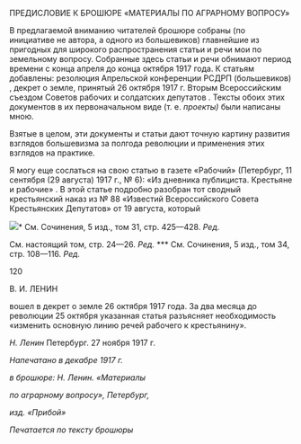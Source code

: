 ПРЕДИСЛОВИЕ К БРОШЮРЕ «МАТЕРИАЛЫ ПО АГРАРНОМУ ВОПРОСУ»

В предлагаемой вниманию читателей брошюре собраны (по инициативе не автора, а одного из большевиков) главнейшие из пригодных для широкого распространения ста­тьи и речи мои по земельному вопросу. Собранные здесь статьи и речи обнимают пе­риод времени с конца апреля до конца октября 1917 года. К статьям добавлены: резо­люция Апрельской конференции РСДРП (большевиков) , декрет о земле, принятый 26 октября 1917 г. Вторым Всероссийским съездом Советов рабочих и солдатских депута­тов . Тексты обоих этих документов в их первоначальном виде (т. е. _проекты)_ были написаны мною.

Взятые в целом, эти документы и статьи дают точную картину развития взглядов большевизма за полгода революции и применения этих взглядов на практике.

Я могу еще сослаться на свою статью в газете «Рабочий» (Петербург, 11 сентября (29 августа) 1917 г., № 6): «Из дневника публициста. Крестьяне и рабочие» . В этой статье подробно разобран тот сводный крестьянский наказ из № 88 «Известий Всерос­сийского Совета Крестьянских Депутатов» от 19 августа, который

![](file:///C:/Users/bot32/AppData/Local/Temp/msohtmlclip1/01/clip_image001.png)* См. Сочинения, 5 изд., том 31, стр. 425—428. _Ред._

См. настоящий том, стр. 24—26. _Ред._ *** См. Сочинения, 5 изд., том 34, стр. 108—116. _Ред._

  

120

  

В. И. ЛЕНИН

  

вошел в декрет о земле 26 октября 1917 года. За два месяца до революции 25 октября указанная статья разъясняет необходимость «изменить основную линию речей рабоче­го к крестьянину».

_Н. Ленин_ Петербург. 27 ноября 1917 г.

  

_Напечатано в декабре 1917 г._

_в брошюре: Н. Ленин. «Материалы_

_по аграрному вопросу», Петербург,_

_изд. «Прибой»_

  

_Печатается по тексту брошюры_